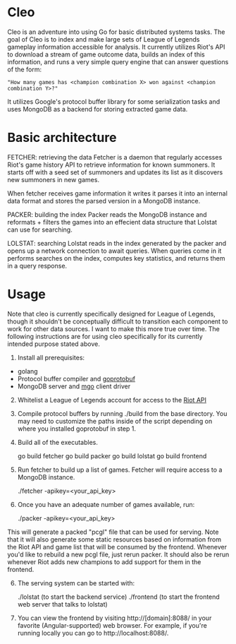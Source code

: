 Cleo
====

Cleo is an adventure into using Go for basic distributed systems tasks.
The goal of Cleo is to index and make large sets of League of Legends
gameplay information accessible for analysis. It currently utilizes Riot's
API to download a stream of game outcome data, builds an index of this
information, and runs a very simple query engine that can answer questions
of the form: 

	"How many games has <champion combination X> won against <champion combination Y>?"

It utilizes Google's protocol buffer library for some serialization tasks
and uses MongoDB as a backend for storing extracted game data.

Basic architecture
====================
FETCHER: retrieving the data
Fetcher is a daemon that regularly accesses Riot's game history API to
retrieve information for known summoners. It starts off with a seed set
of summoners and updates its list as it discovers new summoners in new
games.

When fetcher receives game information it writes it parses it into an
internal data format and stores the parsed version in a MongoDB instance.

PACKER: building the index
Packer reads the MongoDB instance and reformats + filters the games into
an effecient data structure that Lolstat can use for searching.

LOLSTAT: searching
Lolstat reads in the index generated by the packer and opens up a network
connection to await queries. When queries come in it performs searches
on the index, computes key statistics, and returns them in a query response.

Usage
=========
Note that cleo is currently specifically designed for League of Legends, though it
shouldn't be conceptually difficult to transition each component to work for other
data sources. I want to make this more true over time. The following instructions
are for using cleo specifically for its currently intended purpose stated above.

1) Install all prerequisites:
  * golang
  * Protocol buffer compiler and [goprotobuf](https://code.google.com/p/goprotobuf/)
  * MongoDB server and [mgo](http://labix.org/mgo) client driver

2) Whitelist a League of Legends account for access to the [Riot API](http://developer.riotgames.com/)

3) Compile protocol buffers by running ./build from the base directory. You may need to customize the
paths inside of the script depending on where you installed goprotobuf in step 1.

3) Build all of the executables.

	go build fetcher
	go build packer
	go build lolstat
	go build frontend

4) Run fetcher to build up a list of games. Fetcher will require access to a MongoDB instance.

	./fetcher -apikey=<your_api_key>

5) Once you have an adequate number of games available, run:

	./packer -apikey=<your_api_key>

This will generate a packed "pcgl" file that can be used for serving. Note that it will also generate some
static resources based on information from the Riot API and game list that will be consumed by the frontend.
Whenever you'd like to rebuild a new pcgl file, just rerun packer. It should also be rerun whenever Riot
adds new champions to add support for them in the frontend.

6) The serving system can be started with:

	./lolstat (to start the backend service)
	./frontend (to start the frontend web server that talks to lolstat)

7) You can view the frontend by visiting http://[domain]:8088/ in your favorite (Angular-supported) web browser.
For example, if you're running locally you can go to http://localhost:8088/.
